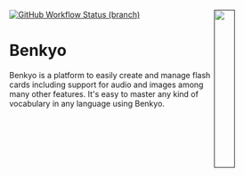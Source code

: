 <a href=""><img align="right" src="https://jibiki.app/logo_circle.png" width=27%></a>

[![GitHub Workflow Status (branch)](https://img.shields.io/github/workflow/status/WinteryFox/Benkyo/CI/master?logo=github&&style=for-the-badge)](https://github.com/WinteryFox/Benkyo/actions)

# Benkyo

Benkyo is a platform to easily create and manage flash cards including support for audio and images among many other
features. It's easy to master any kind of vocabulary in any language using Benkyo.
